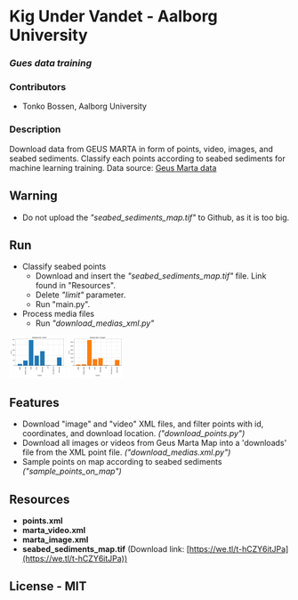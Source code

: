 
# Kig Under Vandet - Aalborg University
### _Gues data training_

### Contributors
- Tonko Bossen, Aalborg University 

### Description
Download data from GEUS MARTA in form of points, video, images, and seabed sediments. 
Classify each points according to seabed sediments for machine learning training.
Data source: [Geus Marta data](
https://data.geus.dk/geusmap/?mapname=marta#baslay=baseMapDa&optlay=&extent=19081.47838710714,5990066.985780745,1043081.4783871071,6481066.985780745)

## Warning
- Do not upload the _"seabed_sediments_map.tif"_ to Github, as it is too big.
  
## Run
- Classify seabed points
  - Download and insert the _"seabed_sediments_map.tif"_ file. Link found in "Resources".
  - Delete _"limit"_ parameter.
  - Run "main.py".
- Process media files
  - Run _"download_medias_xml.py"_

<p float="left">
  <img src="presentation/seabed_data_video.png" width="100" />
  <img src="presentation/seabed_data_images.png" width="100" /> 
</p>

## Features
- Download "image" and "video" XML files, and filter points with id, coordinates, and download location. _("download_points.py")_
- Download all images or videos from Geus Marta Map into a 'downloads' file from the XML point file. _("download_medias.xml.py")_
- Sample points on map according to seabed sediments _("sample_points_on_map")_

## Resources
- __points.xml__
- __marta_video.xml__
- __marta_image.xml__
- __seabed_sediments_map.tif__ (Download link: [https://we.tl/t-hCZY6itJPa](https://we.tl/t-hCZY6itJPa))

## License - MIT
